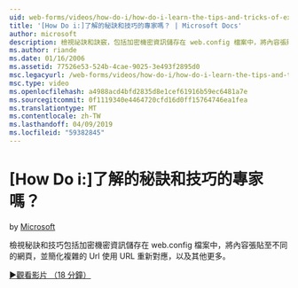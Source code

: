 ```yaml
---
uid: web-forms/videos/how-do-i/how-do-i-learn-the-tips-and-tricks-of-experts
title: '[How Do i:]了解的秘訣和技巧的專家嗎？ | Microsoft Docs'
author: microsoft
description: 檢視祕訣和訣竅，包括加密機密資訊儲存在 web.config 檔案中，將內容張貼至不同的網頁，並簡化複雜的 Url...
ms.author: riande
ms.date: 01/16/2006
ms.assetid: 77526e53-524b-4cae-9025-3e493f2895d0
msc.legacyurl: /web-forms/videos/how-do-i/how-do-i-learn-the-tips-and-tricks-of-experts
msc.type: video
ms.openlocfilehash: a4988acd4bfd2835d8e1cef61916b59ec6481a7e
ms.sourcegitcommit: 0f1119340e4464720cfd16d0ff15764746ea1fea
ms.translationtype: MT
ms.contentlocale: zh-TW
ms.lasthandoff: 04/09/2019
ms.locfileid: "59382845"
---
```

# <a name="how-do-i-learn-the-tips-and-tricks-of-experts"></a>[How Do i:]了解的秘訣和技巧的專家嗎？

by [Microsoft](https://github.com/microsoft)

檢視秘訣和技巧包括加密機密資訊儲存在 web.config 檔案中，將內容張貼至不同的網頁，並簡化複雜的 Url 使用 URL 重新對應，以及其他更多。

[&#9654;觀看影片 （18 分鐘）](https://channel9.msdn.com/Blogs/ASP-NET-Site-Videos/how-do-i-learn-the-tips-and-tricks-of-experts)
